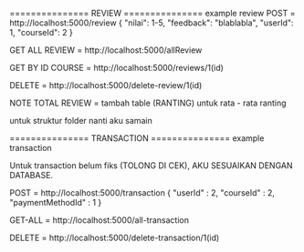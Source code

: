 =============== REVIEW ===============
example review
POST = http://localhost:5000/review
{
  "nilai": 1-5,
  "feedback": "blablabla",
  "userId": 1,
  "courseId": 2
}

GET ALL REVIEW = http://localhost:5000/allReview

GET BY ID COURSE = http://localhost:5000/reviews/1(id)

DELETE = http://localhost:5000/delete-review/1(id)

NOTE TOTAL REVIEW = tambah table (RANTING) untuk rata - rata ranting

untuk struktur folder nanti aku samain


=============== TRANSACTION ===============
example transaction

Untuk transaction belum fiks (TOLONG DI CEK), AKU SESUAIKAN DENGAN DATABASE.

POST = http://localhost:5000/transaction
{
    "userId" : 2,
    "courseId" : 2,
    "paymentMethodId" : 1
}

GET-ALL = http://localhost:5000/all-transaction

DELETE = http://localhost:5000/delete-transaction/1(id)




